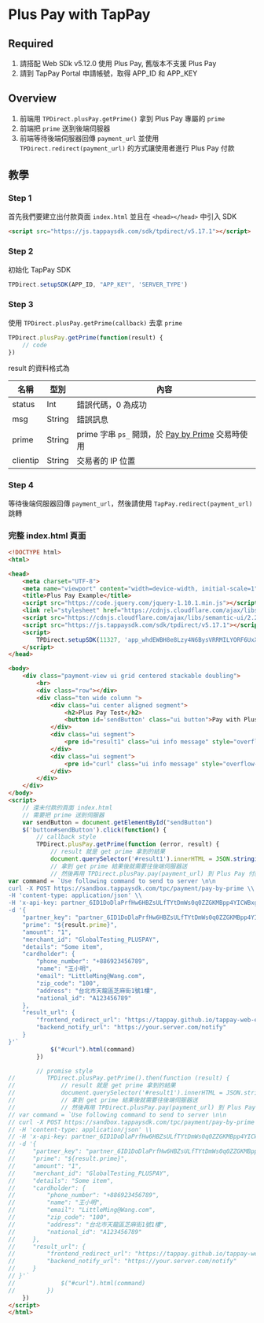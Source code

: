 # Plus Pay with TapPay

## Required

1. 請搭配 Web SDk v5.12.0 使用 Plus Pay, 舊版本不支援 Plus Pay
2. 請到 TapPay Portal 申請帳號，取得 APP_ID 和 APP_KEY

## Overview

1. 前端用 `TPDirect.plusPay.getPrime()` 拿到 Plus Pay 專屬的 `prime`
2. 前端把 `prime` 送到後端伺服器
3. 前端等待後端伺服器回傳 `payment_url` 並使用 `TPDirect.redirect(payment_url)` 的方式讓使用者進行 Plus Pay 付款


## 教學

### Step 1

首先我們要建立出付款頁面 `index.html` 並且在 `<head></head>` 中引入 SDK

```html
<script src="https://js.tappaysdk.com/sdk/tpdirect/v5.17.1"></script>
```

### Step 2

初始化 TapPay SDK

```js
TPDirect.setupSDK(APP_ID, "APP_KEY", 'SERVER_TYPE')
```

### Step 3

使用 `TPDirect.plusPay.getPrime(callback)` 去拿 `prime`

```js
TPDirect.plusPay.getPrime(function(result) {
    // code
})
```

result 的資料格式為

名稱 | 型別 | 內容
--- | --- | ---
status | Int | 錯誤代碼，0 為成功
msg | String | 錯誤訊息
prime | String | prime 字串 `ps_` 開頭，於 <a href="https://docs.tappaysdk.com/plus-pay/zh/back.html#pay-by-prime-api">Pay by Prime</a> 交易時使用
clientip | String | 交易者的 IP 位置

### Step 4

等待後端伺服器回傳 `payment_url`，然後請使用 `TapPay.redirect(payment_url)` 跳轉

### 完整 index.html 頁面

```html
<!DOCTYPE html>
<html>

<head>
    <meta charset="UTF-8">
    <meta name="viewport" content="width=device-width, initial-scale=1">
    <title>Plus Pay Example</title>
    <script src="https://code.jquery.com/jquery-1.10.1.min.js"></script>
    <link rel="stylesheet" href="https://cdnjs.cloudflare.com/ajax/libs/semantic-ui/2.2.13/semantic.min.css">
    <script src="https://cdnjs.cloudflare.com/ajax/libs/semantic-ui/2.2.13/semantic.min.js"></script>
    <script src="https://js.tappaysdk.com/sdk/tpdirect/v5.17.1"></script>
    <script>
        TPDirect.setupSDK(11327, 'app_whdEWBH8e8Lzy4N6BysVRRMILYORF6UxXbiOFsICkz0J9j1C0JUlCHv1tVJC', 'sandbox')
    </script>
</head>

<body>
    <div class="payment-view ui grid centered stackable doubling">
        <br>
        <div class="row"></div>
        <div class="ten wide column ">
            <div class="ui center aligned segment">
                <h2>Plus Pay Test</h2>
                <button id='sendButton' class="ui button">Pay with Plus Pay</button>
            </div>
            <div class="ui segment">
                <pre id="result1" class="ui info message" style="overflow-x: auto"></pre>
            </div>
            <div class="ui segment">
                <pre id="curl" class="ui info message" style="overflow-x: auto">
            </div>
        </div>
    </div>
</body>
<script>
    // 還未付款的頁面 index.html
    // 需要把 prime 送到伺服器
    var sendButton = document.getElementById("sendButton")
    $('button#sendButton').click(function() {
        // callback style
        TPDirect.plusPay.getPrime(function (error, result) {
            // result 就是 get prime 拿到的結果
            document.querySelector('#result1').innerHTML = JSON.stringify(result, null, 4)
            // 拿到 get prime 結果後就需要往後端伺服器送
            // 然後再用 TPDirect.plusPay.pay(payment_url) 到 Plus Pay 付款頁面
var command = `Use following command to send to server \n\n
curl -X POST https://sandbox.tappaysdk.com/tpc/payment/pay-by-prime \\
-H 'content-type: application/json' \\
-H 'x-api-key: partner_6ID1DoDlaPrfHw6HBZsULfTYtDmWs0q0ZZGKMBpp4YICWBxgK97eK3RM' \\
-d '{
    "partner_key": "partner_6ID1DoDlaPrfHw6HBZsULfTYtDmWs0q0ZZGKMBpp4YICWBxgK97eK3RM",
    "prime": "${result.prime}",
    "amount": "1",
    "merchant_id": "GlobalTesting_PLUSPAY",
    "details": "Some item",
    "cardholder": {
        "phone_number": "+886923456789",
        "name": "王小明",
        "email": "LittleMing@Wang.com",
        "zip_code": "100",
        "address": "台北市天龍區芝麻街1號1樓",
        "national_id": "A123456789"
    },
    "result_url": {
        "frontend_redirect_url": "https://tappay.github.io/tappay-web-example/Plus_Pay/example/index.html",
        "backend_notify_url": "https://your.server.com/notify"
    }
}'`
            $("#curl").html(command)
        })

        // promise style
//         TPDirect.plusPay.getPrime().then(function (result) {
//             // result 就是 get prime 拿到的結果
//             document.querySelector('#result1').innerHTML = JSON.stringify(result, null, 4)
//             // 拿到 get prime 結果後就需要往後端伺服器送
//             // 然後再用 TPDirect.plusPay.pay(payment_url) 到 Plus Pay 付款頁面
// var command = `Use following command to send to server \n\n
// curl -X POST https://sandbox.tappaysdk.com/tpc/payment/pay-by-prime \\
// -H 'content-type: application/json' \\
// -H 'x-api-key: partner_6ID1DoDlaPrfHw6HBZsULfTYtDmWs0q0ZZGKMBpp4YICWBxgK97eK3RM' \\
// -d '{
//     "partner_key": "partner_6ID1DoDlaPrfHw6HBZsULfTYtDmWs0q0ZZGKMBpp4YICWBxgK97eK3RM",
//     "prime": "${result.prime}",
//     "amount": "1",
//     "merchant_id": "GlobalTesting_PLUSPAY",
//     "details": "Some item",
//     "cardholder": {
//         "phone_number": "+886923456789",
//         "name": "王小明",
//         "email": "LittleMing@Wang.com",
//         "zip_code": "100",
//         "address": "台北市天龍區芝麻街1號1樓",
//         "national_id": "A123456789"
//     },
//     "result_url": {
//         "frontend_redirect_url": "https://tappay.github.io/tappay-web-example/Plus_Pay/example/index.html",
//         "backend_notify_url": "https://your.server.com/notify"
//     }
// }'`
//             $("#curl").html(command)
//         })
    })
</script>
</html>
```